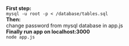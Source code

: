 **First step:**  
```mysql -u root -p < /database/tables.sql```   
**Then:**    
change password from mysql database in app.js   
**Finally run app on localhost:3000**  
```node app.js```   
